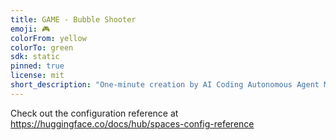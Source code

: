 ```yaml
---
title: GAME - Bubble Shooter
emoji: 🎮
colorFrom: yellow
colorTo: green
sdk: static
pinned: true
license: mit
short_description: "One-minute creation by AI Coding Autonomous Agent MOUSE-I"
---
```


Check out the configuration reference at https://huggingface.co/docs/hub/spaces-config-reference
